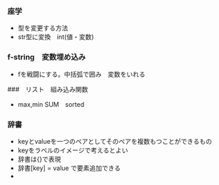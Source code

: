 ### 座学
- 型を変更する方法
- str型に変換　int(値・変数)

### f-string　変数埋め込み
- fを戦闘にする。中括弧で囲み　変数をいれる

###　リスト　組み込み関数
- max,min SUM　sorted

### 辞書
- keyとvalueを一つのペアとしてそのペアを複数もつことができるもの
- keyをラベルのイメージで考えるとよい
- 辞書は{}で表現
- 辞書[key] = value で要素追加できる
- 